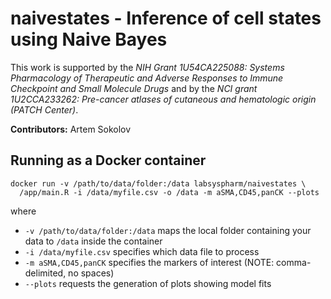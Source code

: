 # naivestates - Inference of cell states using Naive Bayes

This work is supported by the *NIH Grant 1U54CA225088: Systems Pharmacology of Therapeutic and Adverse Responses to Immune Checkpoint and Small Molecule Drugs* and by the *NCI grant 1U2CCA233262: Pre-cancer atlases of cutaneous and hematologic origin (PATCH Center)*.

**Contributors:** Artem Sokolov

## Running as a Docker container

```
docker run -v /path/to/data/folder:/data labsyspharm/naivestates \
  /app/main.R -i /data/myfile.csv -o /data -m aSMA,CD45,panCK --plots
```

where 

* `-v /path/to/data/folder:/data` maps the local folder containing your data to `/data` inside the container
* `-i /data/myfile.csv` specifies which data file to process
* `-m aSMA,CD45,panCK` specifies the markers of interest (NOTE: comma-delimited, no spaces)
* `--plots` requests the generation of plots showing model fits
